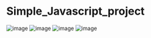 # Simple_Javascript_project
![image](https://user-images.githubusercontent.com/53254307/114849776-b726eb80-9dfd-11eb-83f3-765976105d4c.png)
![image](https://user-images.githubusercontent.com/53254307/114850048-01a86800-9dfe-11eb-91ca-0472c1c189a9.png)
![image](https://user-images.githubusercontent.com/53254307/114850640-9e6b0580-9dfe-11eb-9d1f-244ba2e01cc5.png)
![image](https://user-images.githubusercontent.com/53254307/114850764-b9d61080-9dfe-11eb-9f52-d956771d9821.png)


